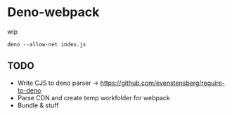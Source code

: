 # Deno-webpack

wip

`deno --allow-net index.js`


## TODO

- Write CJS to deno parser -> https://github.com/evenstensberg/require-to-deno
- Parse CDN and create temp workfolder for webpack
- Bundle & stuff